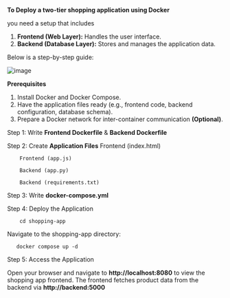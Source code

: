 
**To Deploy a two-tier shopping application using Docker**

you need a setup that includes 

1. **Frontend (Web Layer):** Handles the user interface.
2.  **Backend (Database Layer):** Stores and manages the application data.

Below is a step-by-step guide:

![image](https://github.com/user-attachments/assets/23352d06-2ba2-4a12-85fe-59a8c33c5310)


**Prerequisites**

1. Install Docker and Docker Compose.
2. Have the application files ready (e.g., frontend code, backend configuration, database schema).
3.  Prepare a Docker network for inter-container communication **(Optional)**.

Step 1: Write **Frontend Dockerfile**  &  **Backend Dockerfile**

Step 2: Create **Application Files**
        Frontend (index.html)
        
        Frontend (app.js)
        
        Backend (app.py)
        
        Backend (requirements.txt)
        
Step 3: Write **docker-compose.yml**

Step 4: Deploy the Application

        cd shopping-app
        
Navigate to the shopping-app directory:

       docker compose up -d

Step 5: Access the Application

Open your browser and navigate to **http://localhost:8080** to view the shopping app frontend.
The frontend fetches product data from the backend via **http://backend:5000**


